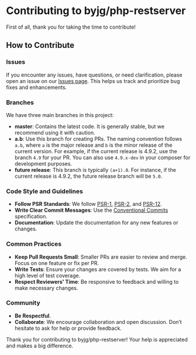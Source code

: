 # Contributing to byjg/php-restserver

First of all, thank you for taking the time to contribute!

## How to Contribute

### Issues

If you encounter any issues, have questions, or need clarification, please open an issue on our [Issues page](https://github.com/your-repo/issues). This helps us track and prioritize bug fixes and enhancements.

### Branches

We have three main branches in this project:

- **master**: Contains the latest code. It is generally stable, but we recommend using it with caution.
- **a.b**: Use this branch for creating PRs. The naming convention follows `a.b`, where `a` is the major release and `b` is the minor release of the current version. For example, if the current release is 4.9.2, use the branch `4.9` for your PR. You can also use `4.9.x-dev` in your composer for development purposes.
- **future release**: This branch is typically `(a+1).0`. For instance, if the current release is 4.9.2, the future release branch will be `5.0`.


### Code Style and Guidelines

- **Follow PSR Standards**: We follow [PSR-1](https://www.php-fig.org/psr/psr-1/), [PSR-2](https://www.php-fig.org/psr/psr-2/), and [PSR-12](https://www.php-fig.org/psr/psr-12/).
- **Write Clear Commit Messages**: Use the [Conventional Commits](https://www.conventionalcommits.org/en/v1.0.0/) specification.
- **Documentation**: Update the documentation for any new features or changes.

### Common Practices

- **Keep Pull Requests Small**: Smaller PRs are easier to review and merge. Focus on one feature or fix per PR.
- **Write Tests**: Ensure your changes are covered by tests. We aim for a high level of test coverage.
- **Respect Reviewers' Time**: Be responsive to feedback and willing to make necessary changes.

### Community

- **Be Respectful**.
- **Collaborate**: We encourage collaboration and open discussion. Don’t hesitate to ask for help or provide feedback.

Thank you for contributing to byjg/php-restserver! Your help is appreciated and makes a big difference.
